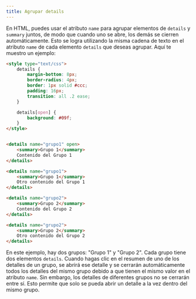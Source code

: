 ```yaml
---
title: Agrupar details
---
```



En HTML, puedes usar el atributo `name` para agrupar elementos de `details` y `summary` juntos, de modo que cuando uno se abre, los demás se cierren automáticamente. Esto se logra utilizando la misma cadena de texto en el atributo `name` de cada elemento `details` que deseas agrupar. Aquí te muestro un ejemplo:

```html
<style type="text/css">
    details {
        margin-bottom: 8px;
        border-radius: 4px;
        border: 1px solid #ccc;
        padding: 16px;
        transition: all .2 ease;
    }

    details[open] {
        background: #09f;
    }
</style>


<details name="grupo1" open>
    <summary>Grupo 1</summary>
    Contenido del Grupo 1
</details>

<details name="grupo1">
    <summary>Grupo 1</summary>
    Otro contenido del Grupo 1
</details>

<details name="grupo2">
    <summary>Grupo 2</summary>
    Contenido del Grupo 2
</details>

<details name="grupo2">
    <summary>Grupo 2</summary>
    Otro contenido del Grupo 2
</details>
```

En este ejemplo, hay dos grupos: "Grupo 1" y "Grupo 2". Cada grupo tiene dos elementos `details`. Cuando hagas clic en el resumen de uno de los detalles de un grupo, se abrirá ese detalle y se cerrarán automáticamente todos los detalles del mismo grupo debido a que tienen el mismo valor en el atributo `name`. Sin embargo, los detalles de diferentes grupos no se cerrarán entre sí. Esto permite que solo se pueda abrir un detalle a la vez dentro del mismo grupo.
